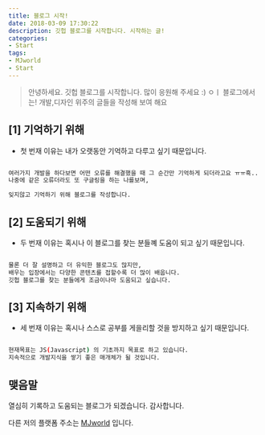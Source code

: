 ```yaml
---
title: 블로그 시작! 
date: 2018-03-09 17:30:22
description: 깃헙 블로그를 시작합니다. 시작하는 글!
categories:
- Start
tags:
- MJworld
- Start
---
```


> 안녕하세요. 깃헙 블로그를 시작합니다. 많이 응원해 주세요 :)
> ㅇㅣ 블로그에서는! 개발,디자인 위주의 글들을 작성해 보여 해요

<!-- more -->

 
## [1] 기억하기 위해

* 첫 번재 이유는 내가 오랫동안 기억하고 다루고 싶기 때문입니다.

```sh

여러가지 개발을 하다보면 어떤 오류를 해결했을 때 그 순간만 기억하게 되더라고요 ㅠㅠ흑..
나중에 같은 오류더라도 또 구글링을 하는 나를보며,

잊지않고 기억하기 위해 블로그를 작성합니다.

```


## [2] 도움되기 위해

* 두 번재 이유는 혹시나 이 블로그를 찾는 분들꼐 도움이 되고 싶기 때문입니다.

```sh

물론 더 잘 설명하고 더 유익한 블로그도 많지만,
배우는 입장에서는 다양한 콘텐츠를 접할수록 더 많이 배웁니다.
깃헙 블로그를 찾는 분들에게 조금이나마 도움되고 싶습니다.

```


## [3] 지속하기 위해

* 세 번재 이유는 혹시나 스스로 공부를 게을리할 것을 방지하고 싶기 때문입니다.

```sh

현재목표는 JS(Javascript) 의 기초까지 목표로 하고 있습니다.
지속적으로 개발지식을 쌓기 좋은 매개체가 될 것입니다.

```


## 맺음말

열심히 기록하고 도움되는 블로그가 되겠습니다. 
감사합니다.	

다른 저의 플랫폼 주소는 [MJworld](www.mjworld.co.kr) 입니다.



 

 